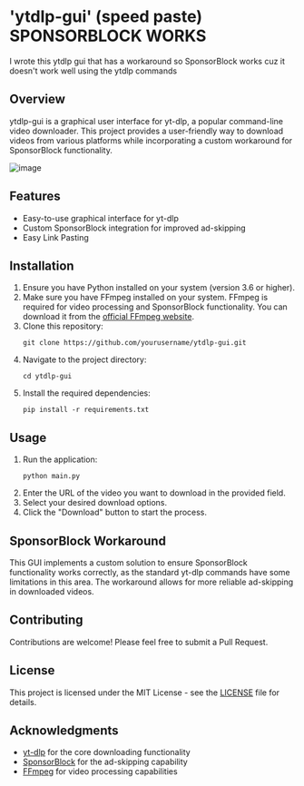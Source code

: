 # 'ytdlp-gui' (speed paste) **SPONSORBLOCK WORKS**

I wrote this ytdlp gui that has a workaround so SponsorBlock works cuz it doesn't work well using the ytdlp commands 


## Overview

ytdlp-gui is a graphical user interface for yt-dlp, a popular command-line video downloader. This project provides a user-friendly way to download videos from various platforms while incorporating a custom workaround for SponsorBlock functionality.

![image](https://github.com/user-attachments/assets/73db2e42-9cc4-447c-9a52-cbc9da06a32a)

## Features

- Easy-to-use graphical interface for yt-dlp
- Custom SponsorBlock integration for improved ad-skipping
- Easy Link Pasting

## Installation

1. Ensure you have Python installed on your system (version 3.6 or higher).
2. Make sure you have FFmpeg installed on your system. FFmpeg is required for video processing and SponsorBlock functionality. You can download it from the [official FFmpeg website](https://ffmpeg.org/download.html).
3. Clone this repository:
   ```
   git clone https://github.com/yourusername/ytdlp-gui.git
   ```
4. Navigate to the project directory:
   ```
   cd ytdlp-gui
   ```
5. Install the required dependencies:
   ```
   pip install -r requirements.txt
   ```

## Usage

1. Run the application:
   ```
   python main.py
   ```
2. Enter the URL of the video you want to download in the provided field.
3. Select your desired download options.
4. Click the "Download" button to start the process.

## SponsorBlock Workaround

This GUI implements a custom solution to ensure SponsorBlock functionality works correctly, as the standard yt-dlp commands have some limitations in this area. The workaround allows for more reliable ad-skipping in downloaded videos.

## Contributing

Contributions are welcome! Please feel free to submit a Pull Request.

## License

This project is licensed under the MIT License - see the [LICENSE](LICENSE) file for details.

## Acknowledgments

- [yt-dlp](https://github.com/yt-dlp/yt-dlp) for the core downloading functionality
- [SponsorBlock](https://sponsor.ajay.app/) for the ad-skipping capability
- [FFmpeg](https://ffmpeg.org/) for video processing capabilities
